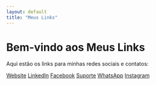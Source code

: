 ```yaml
---
layout: default
title: "Meus Links"
---
```


# Bem-vindo aos Meus Links

Aqui estão os links para minhas redes sociais e contatos:

<div class="button-container">
  <a href="https://seusite.com" class="button">Website</a>
  <a href="https://linkedin.com/in/seu-perfil" class="button">LinkedIn</a>
  <a href="https://facebook.com/seu-perfil" class="button">Facebook</a>
  <a href="mailto:suporte@seusite.com" class="button">Suporte</a>
  <a href="https://wa.me/seunumerodetelefone" class="button">WhatsApp</a>
  <a href="https://instagram.com/seu-perfil" class="button">Instagram</a>
</div>

